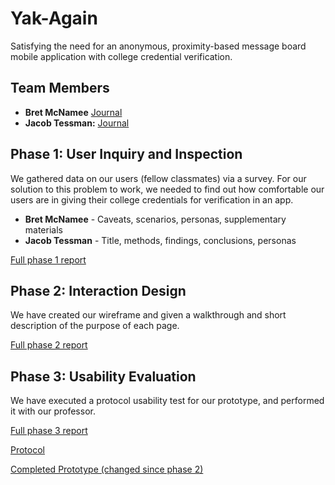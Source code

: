 # Yak-Again

Satisfying the need for an anonymous, proximity-based message board mobile application with college credential verification.

## Team Members

* **Bret McNamee**  [Journal](https://usabilityengineering.github.io/uxportfolio-Bret-McNamee/)
* **Jacob Tessman:**  [Journal](https://usabilityengineering.github.io/uxportfolio-jtessman/)

## Phase 1: User Inquiry and Inspection

We gathered data on our users (fellow classmates) via a survey. For our solution to this problem to work, we needed to find out how comfortable our users are in giving their college credentials for verification in an app. 

* **Bret McNamee** - Caveats, scenarios, personas, supplementary materials 
* **Jacob Tessman** - Title, methods, findings, conclusions, personas

[Full phase 1 report](phase1/README.md)

## Phase 2: Interaction Design

We have created our wireframe and given a walkthrough and short description of the purpose of each page.

[Full phase 2 report](phase2/README.md)

## Phase 3: Usability Evaluation

We have executed a protocol usability test for our prototype, and performed it with our professor. 

[Full phase 3 report](phase3/README.md)

[Protocol](phase3/Protocol.pdf)

[Completed Prototype (changed since phase 2)](https://www.figma.com/proto/gdAm451S3QaKM9ana8Cdhc/Yak-Again-Wireframe?node-id=1%3A74&scaling=min-zoom)
